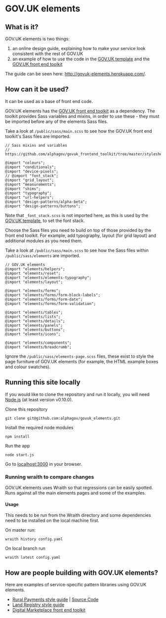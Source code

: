 GOV.UK elements
===============

## What is it?

GOV.UK elements is two things:

1. an online design guide, explaining how to make your service look consistent with the rest of GOV.UK
2. an example of how to use the code in the [GOV.UK template](https://github.com/alphagov/govuk_template) and the [GOV.UK front end toolkit](https://github.com/alphagov/govuk_frontend_toolkit)

The guide can be seen here: http://govuk-elements.herokuapp.com/.

## How can it be used?

It can be used as a base of front end code.

GOV.UK elements has the [GOV.UK front end toolkit](https://github.com/alphagov/govuk_frontend_toolkit) as a dependency.
The toolkit provides Sass variables and mixins, in order to use these - they must be imported before any of the elements Sass files.

Take a look at `/public/sass/main.scss` to see how the GOV.UK front end toolkit's Sass files are imported.


    // Sass mixins and variables
    // https://github.com/alphagov/govuk_frontend_toolkit/tree/master/stylesheets

    @import "colours";
    @import "conditionals";
    @import "device-pixels";
    // @import "font_stack";
    @import "grid_layout";
    @import "measurements";
    @import "shims";
    @import "typography";
    @import "url-helpers";
    @import "design-patterns/alpha-beta";
    @import "design-patterns/buttons";

Note that `_font_stack.scss` is not imported here, as this is used by the [GOV.UK template](https://github.com/alphagov/govuk_template), to set the font stack.

Choose the Sass files you need to build on top of those provided by the front end toolkit.
For example, add typography, layout (for grid layout) and additional modules as you need them.

Take a look at `/public/sass/main.scss` to see how the Sass files within `/public/sass/elements` are imported.


    // GOV.UK elements
    @import "elements/helpers";
    @import "elements/reset";
    @import "elements/elements-typography";
    @import "elements/layout";

    @import "elements/forms";
    @import "elements/forms/form-block-labels";
    @import "elements/forms/form-date";
    @import "elements/forms/form-validation";

    @import "elements/tables";
    @import "elements/lists";
    @import "elements/details";
    @import "elements/panels";
    @import "elements/buttons";
    @import "elements/icons";

    @import "elements/components";
    @import "elements/breadcrumb";


Ignore the `/public/sass/elements-page.scss` files, these exist to style the page furniture of GOV.UK elements (for example, the HTML example boxes and colour swatches).

## Running this site locally

If you would like to clone the repository and run it locally,
you will need [Node.js](http://nodejs.org/) (at least version v0.10.0).

Clone this repository

    git clone git@github.com:alphagov/govuk_elements.git


Install the required node modules

    npm install


Run the app

    node start.js


Go to [localhost:3000](http://localhost:3000) in your browser.

### Running wraith to compare changes

GOV.UK elements uses Wraith so that regressions can be easily spotted.
Runs against all the main elements pages and some of the examples.

#### Usage

This needs to be run from the Wraith directory and some dependencies need to be installed on the local machine first.

On master run:

    wraith history config.yaml


On local branch run

    wraith latest config.yaml


## How are people building with GOV.UK elements?

Here are examples of service-specific pattern libraries using GOV.UK elements.

* [Rural Payments style guide](http://rural-payments-styleguide.herokuapp.com) | [Source Code](https://github.com/Defra/rural-payments-styleguide/)
* [Land Registry style guide](http://styleguide.landregistryconcept.co.uk/)
* [Digital Marketplace front end toolkit](http://alphagov.github.io/digitalmarketplace-frontend-toolkit/)
